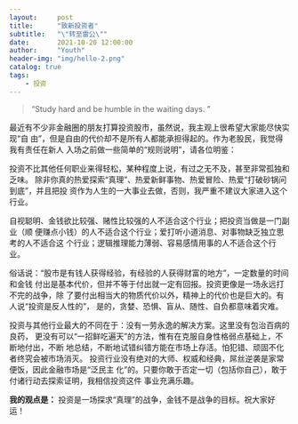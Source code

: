 ```yaml
---
layout:     post
title:      "致新投资者"
subtitle:   "\"转至雷公\""
date:       2021-10-20 12:00:00
author:     "Youth"
header-img: "img/hello-2.png"
catalog: true
tags:
    - 投资
---
```


> “Study hard and be humble in the waiting days. ”

最近有不少非金融圈的朋友打算投资股市，虽然说，我主观上很希望大家能尽快实现“自
由”，但是自由的代价却不是所有人都能承担得起的。作为老股民，我觉得我有责任在新人
入场之前做一些简单的“规则说明”，请各位明鉴：

投资不比其他任何职业来得轻松，某种程度上说，有过之无不及，甚至非常孤独和乏味。
除非你真的热爱探索“真理”、热爱新鲜事物、热爱冒险、热爱“打破砂锅问到底”，并且把投
资作为人生的一大事业去做，否则，我严重不建议大家进入这个行业。

自视聪明、金钱欲比较强、赌性比较强的人不适合这个行业；把投资当做是一门副业（顺
便赚点小钱）的人不适合这个行业；爱打听小道消息、对事物缺乏独立思考的人不适合这
个行业；逻辑推理能力薄弱、容易感情用事的人不适合这个行业。


俗话说：“股市是有钱人获得经验，有经验的人获得财富的地方”，一定数量的时间和金钱
付出是基本代价，但并不等于付出就一定有回报。投资更像是一场永远打不完的战争，除
了要付出相当大的物质代价以外，精神上的代价也是巨大的。有人说“投资是反人性的”，
是的，贪婪、恐惧、盲从、随性、自负都意味着灾难。


投资与其他行业最大的不同在于：没有一劳永逸的解决方案。这里没有包治百病的良药，
更没有可以“一招鲜吃遍天”的方法，惟有在克服自身性格弱点基础上，不断地付出，不断
地总结，不断地试错纠错方能在市场上存活。怕犯错、顽固不化者终究会被市场消灭。
投资行业没有绝对的大师、权威和经典，屌丝逆袭是家常便饭，因此金融市场是“泛民主
化”的。只要你敢于否定一切（包括你自己），敢于付诸行动去探索证明，我相信投资这件
事业充满乐趣。

**我的观点是：** 投资是一场探求“真理”的战争，金钱不是战争的目标。祝大家好运！